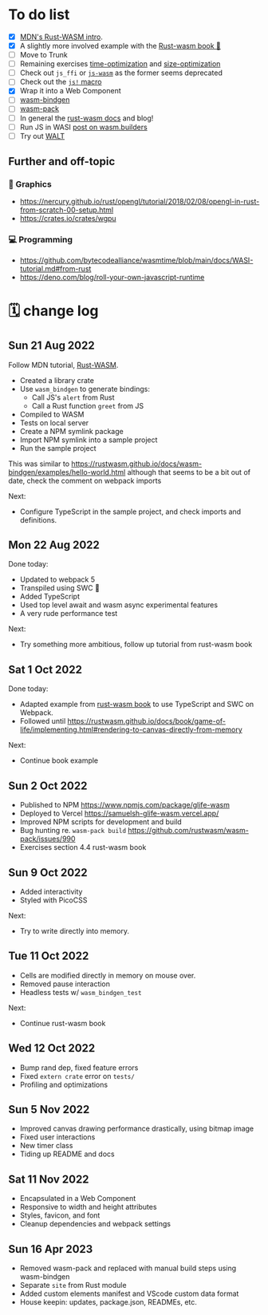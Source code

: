 
# To do list

- [x] [MDN's Rust-WASM intro](https://developer.mozilla.org/en-US/docs/WebAssembly/Rust_to_wasm).
- [x] A slightly more involved example with the [Rust-wasm book 📖](https://rustwasm.github.io/docs/book/)
- [ ] Move to Trunk
- [ ] Remaining exercises [time-optimization](<https://rustwasm.github.io/docs/book/game-of-life/time-profiling.html#exercises>) and [size-optimization](https://rustwasm.github.io/docs/book/game-of-life/code-size.html#exercises)
- [ ] Check out `js_ffi` or [`js-wasm`](<https://github.com/richardanaya/js-wasm>) as the former seems deprecated
- [ ] Check out the [`js!` macro](https://docs.rs/stdweb/0.4.0/stdweb/macro.js.html)
- [x] Wrap it into a Web Component
- [ ] [wasm-bindgen](https://rustwasm.github.io/docs/wasm-bindgen/)
- [ ] [wasm-pack](https://rustwasm.github.io/docs/wasm-pack/)
- [ ] In general the [rust-wasm docs](https://rustwasm.github.io/docs.html) and blog!
- [ ] Run JS in WASI [post on wasm.builders](https://www.wasm.builders/gunjan_0307/compiling-javascript-to-wasm-34lk)
- [ ] Try out [WALT](https://github.com/ballercat/walt)

## Further and off-topic

### 👾 Graphics

- <https://nercury.github.io/rust/opengl/tutorial/2018/02/08/opengl-in-rust-from-scratch-00-setup.html>
- <https://crates.io/crates/wgpu>

### 💻 Programming

- <https://github.com/bytecodealliance/wasmtime/blob/main/docs/WASI-tutorial.md#from-rust>
- <https://deno.com/blog/roll-your-own-javascript-runtime>

# 🗓 change log

## Sun 21 Aug 2022

Follow MDN tutorial, [Rust-WASM](https://developer.mozilla.org/en-US/docs/WebAssembly/Rust_to_wasm).

- Created a library crate
- Use `wasm_bindgen` to generate bindings:
  - Call JS's `alert` from Rust
  - Call a Rust function `greet` from JS
- Compiled to WASM
- Tests on local server
- Create a NPM symlink package
- Import NPM symlink into a sample project
- Run the sample project

This was similar to <https://rustwasm.github.io/docs/wasm-bindgen/examples/hello-world.html> although that seems to be a bit out of date, check the comment on webpack imports

Next:

- Configure TypeScript in the sample project, and check imports and definitions.

## Mon 22 Aug 2022

Done today:

- Updated to webpack 5
- Transpiled using SWC 🦀
- Added TypeScript
- Used top level await and wasm async experimental features
- A very rude performance test

Next:

- Try something more ambitious, follow up tutorial from rust-wasm book

## Sat 1 Oct 2022

Done today:

- Adapted example from [rust-wasm book](https://rustwasm.github.io/docs/book/game-of-life/introduction.html) to use TypeScript and SWC on Webpack.
- Followed until <https://rustwasm.github.io/docs/book/game-of-life/implementing.html#rendering-to-canvas-directly-from-memory>

Next:

- Continue book example

## Sun 2 Oct 2022

- Published to NPM <https://www.npmjs.com/package/glife-wasm>
- Deployed to Vercel <https://samuelsh-glife-wasm.vercel.app/>
- Improved NPM scripts for development and build
- Bug hunting re. `wasm-pack build`  <https://github.com/rustwasm/wasm-pack/issues/990>
- Exercises section 4.4 rust-wasm book

## Sun 9 Oct 2022

- Added interactivity
- Styled with PicoCSS

Next:

- Try to write directly into memory.

## Tue 11 Oct 2022

- Cells are modified directly in memory on mouse over.
- Removed pause interaction
- Headless tests w/ `wasm_bindgen_test`

Next:

- Continue rust-wasm book

## Wed 12 Oct 2022

- Bump rand dep, fixed feature errors
- Fixed `extern crate` error on `tests/`
- Profiling and optimizations

## Sun 5 Nov 2022

- Improved canvas drawing performance drastically, using bitmap image
- Fixed user interactions
- New timer class
- Tiding up README and docs

## Sat 11 Nov 2022

- Encapsulated in a Web Component
- Responsive to width and height attributes
- Styles, favicon, and font
- Cleanup dependencies and webpack settings

## Sun 16 Apr 2023

- Removed wasm-pack and replaced with manual build steps using wasm-bindgen
- Separate `site` from Rust module
- Added custom elements manifest and VScode custom data format
- House keepin: updates, package.json, READMEs, etc.
